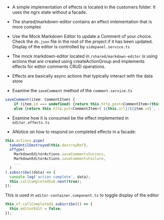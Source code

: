 - A simple implementation of effects is located in the customers folder. It uses the ngrx state without a facade.

- The shared/markdown-editor contains an effect imlementation that is more complex

- Use the Mock Markdown Editor to update a Comment of your choice. Check the `db.json` file in the root of the project if it has been updated. Display of the editor is controlled by `sidepanel.service.ts`

- The mock markdown-editor located in `/shared/markdown-editor` is using actions that are created using createActionGroup and implements effects for editor comments CRUD operations.

- Effects are basically async actions that typically interact with the data store

- Examine the `saveComment` method of the `comment.service.ts`

```javascript
saveComment(item: CommentItem) {
    if (item.id === undefined) {return this.http.post<CommentItem>(this.url, item);} 
    else {return this.http.put<CommentItem>(`${this.url}/${item.id}`, item);}
```

- Examine how it is consumed be the effect implemented in `editor.effects.ts`

- ANotice on how to respond on completed effects in a facade:

```javascript
this.actions.pipe(
  takeUntilDestroyed(this.destroyRef),
  ofType(
    MarkdownEditorActions.saveCommentsSuccess,
    MarkdownEditorActions.saveCommentsFailure,
    ...
  )
).subscribe((data) => {
  console.log('action complete', data);
  this.callCompletedSub.next(true);
});
```

This is used in `editor-container.component.ts` to toggle display of the editor

```javascript
this.ef.callCompleted$.subscribe(() => {
  this.editorEdit = false;
});
```
